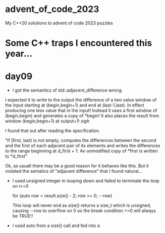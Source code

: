 # advent_of_code_2023
My C++20 solutions to advent of code 2023 puzzles

# Some C++ traps I encountered this year...

# day09

* I got the semantics of std::adjacent_difference wrong.

I expected it to write to the output the difference of a two value window of the input starting at (begin,begin+1) and end at (last-1,last).
In effect producing one less value that in the input!
Instead it uses a first window of (begin,begin) and generates a copy of *begin! It also places the result from window (begin,begin+1) at output+1! *sigh*

I found that out after reading the specification.

"If [first, last) is not empty, computes the differences between the second and the first of each adjacent pair of its elements and writes the differences to the range beginning at d_first + 1. An unmodified copy of *first is written to *d_first"

Ok, as usuall there may be a good reason for it behaves like this. But it violated the sematics of "adjacent difference" that I found natural...

* I used unsigned integer in looping down and failed to terminate the loop on i>=0

    for (auto row = result.size() - 2; row >= 0; --row)

    This loop will never end as size() returns a size_t which is unsigned, causing --row to overflow on 0 so the break condition >=0 will always be TRUE!!
* I used auto from a size() call and fed into a 
